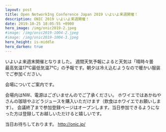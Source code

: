 ```yaml
---
layout: post
title: Open NetworkIng Conference Japan 2019 いよいよ来週開催！
description: ONIC 2019 いよいよ来週開催！
date: 2019-10-25 18:05:55 +0900
hero_image: /img/onic2019-2.jpeg
#image: /img/onic2019-1004-2.jpeg
#image: /img/onic2019-1004-3.jpeg
hero_height: is-middle
hero_darken: true
---
```

いよいよ来週末開催となりました。
週間天気予報によると天気は「晴時々曇　最高気温17℃最低気温7℃」の予報です。朝夕は冷え込むようなので暖かい服装でご参加ください。

会場についてご案内です。

会場内はNW、電源はございませんのでご了承ください。
ホワイエではあかねやさんの珈琲やぶどうジュースを購入いただけます（飲食はホワイエでお願いします）。
会議終了まで参加登録ページはオープンします。当日参加できるようになった方は登録してお越しいただけると嬉しいです。

当日お待ちしております。
http://onic.jp/